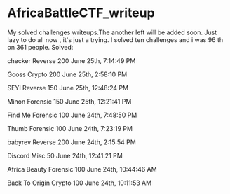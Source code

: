 # AfricaBattleCTF_writeup
My solved challenges writeups.The  another left will be added soon.
Just lazy to do all now , it's just a trying.
I solved ten challenges and i was 96 th on 361 people.
Solved:

checker 	Reverse
	200 	June 25th, 7:14:49 PM
 
Gooss 	Crypto
	200 	June 25th, 2:58:10 PM

SEYI 	Reverse
	150 	June 25th, 12:48:24 PM

Minon 	Forensic
	150 	June 25th, 12:21:41 PM

Find Me 	Forensic
	100 	June 24th, 7:48:50 PM

Thumb 	Forensic
	100 	June 24th, 7:23:19 PM

babyrev 	Reverse
	200 	June 24th, 2:15:54 PM

Discord 	Misc
	50 	June 24th, 12:41:21 PM

Africa Beauty 	Forensic
	100 	June 24th, 10:44:46 AM

Back To Origin 	Crypto
	100 	June 24th, 10:11:53 AM
